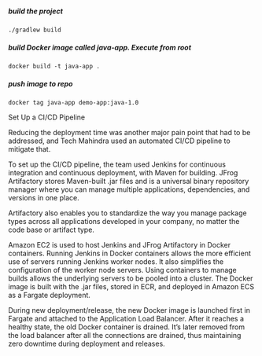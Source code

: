 ##### build the project

    ./gradlew build

##### build Docker image called java-app. Execute from root

    docker build -t java-app .
    
##### push image to repo 

    docker tag java-app demo-app:java-1.0
    
Set Up a CI/CD Pipeline

Reducing the deployment time was another major pain point that had to be addressed, and Tech Mahindra used an automated CI/CD pipeline to mitigate that.

To set up the CI/CD pipeline, the team used Jenkins for continuous integration and continuous deployment, with Maven for building. JFrog Artifactory stores Maven-built .jar files and is a universal binary repository manager where you can manage multiple applications, dependencies, and versions in one place.

Artifactory also enables you to standardize the way you manage package types across all applications developed in your company, no matter the code base or artifact type.

Amazon EC2 is used to host Jenkins and JFrog Artifactory in Docker containers. Running Jenkins in Docker containers allows the more efficient use of servers running Jenkins worker nodes. It also simplifies the configuration of the worker node servers. Using containers to manage builds allows the underlying servers to be pooled into a cluster. The Docker image is built with the .jar files, stored in ECR, and deployed in Amazon ECS as a Fargate deployment.

During new deployment/release, the new Docker image is launched first in Fargate and attached to the Application Load Balancer. After it reaches a healthy state, the old Docker container is drained. It’s later removed from the load balancer after all the connections are drained, thus maintaining zero downtime during deployment and releases.
